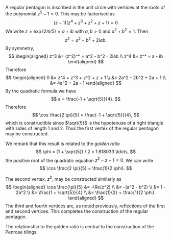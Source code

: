 A regular pentagon is inscribed in the unit circle with vertices at
the roots of the polynomial $z^5 - 1 = 0$. This may be factorised as
$$
(z - 1)(z^4 + z^3 + z^2 + z + 1) = 0
$$
We write $z = \exp(2 \pi i / 5) = a + ib$ with $a, b > 0$ and
$a^2 + b^2 = 1$. Then
$$
z^2 = a^2 - b^2 + 2iab .
$$
By symmetry,
$$
\begin{aligned}
z^3 &= (z^2)^* = a^2 - b^2 - 2iab \\
z^4 &= z^* = a - ib
\end{aligned}
$$
Therefore
$$
\begin{aligned}
0 &= z^4 + z^3 + z^2 + z + 1 \\
&= 2a^2 - 2b^2 + 2a + 1 \\
&= 4a^2 + 2a - 1
\end{aligned}
$$
By the quadratic formula we have
$$
a = \frac{-1 + \sqrt{5}}{4}.
$$
Therefore
$$
\cos \frac{2 \pi}{5} = \frac{-1 + \sqrt{5}}{4},
$$
which is constructible since $\sqrt{5}$ is the hypotenuse of a right
triangle with sides of length 1 and 2. Thus the first vertex of the
regular pentagon may be constructed.

We remark that this result is related to the _golden ratio_
$$
\phi = (1 + \sqrt{5}) / 2 = 1.618033 \ldots,
$$
the positive root of the quadratic equation $z^2 - z - 1 = 0$. We can write
$$
\cos \frac{2 \pi}{5} = \frac{1}{2 \phi}.
$$

The second vertex, $z^2$, may be constructed similarly as 
$$
\begin{aligned}
\cos \frac{\pi}{5} &= -\Re(z^2) \\
&= -(a^2 - b^2) \\
&= 1 - 2a^2 \\
&= \frac{1 + \sqrt{5}}{4} \\
&= \frac{1}{2} + \frac{1}{2 \phi}.
\end{aligned}
$$
The third and fourth vertices are, as noted previously, reflections of the first and 
second vertices. This completes the construction of the regular pentagon.

The relationship to the golden ratio is central to the construction of the Penrose tilings.


